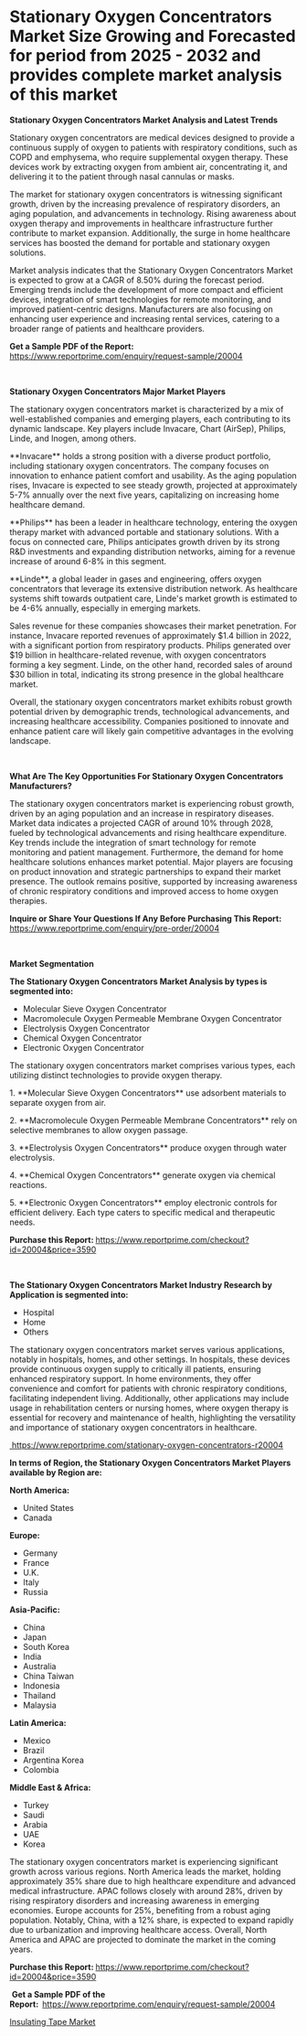 <p><h1>Stationary Oxygen Concentrators Market Size Growing and Forecasted for period from 2025 - 2032 and provides complete market analysis of this market</h1></p><p><strong>Stationary Oxygen Concentrators Market Analysis and Latest Trends</strong></p>
<p><p>Stationary oxygen concentrators are medical devices designed to provide a continuous supply of oxygen to patients with respiratory conditions, such as COPD and emphysema, who require supplemental oxygen therapy. These devices work by extracting oxygen from ambient air, concentrating it, and delivering it to the patient through nasal cannulas or masks. </p><p>The market for stationary oxygen concentrators is witnessing significant growth, driven by the increasing prevalence of respiratory disorders, an aging population, and advancements in technology. Rising awareness about oxygen therapy and improvements in healthcare infrastructure further contribute to market expansion. Additionally, the surge in home healthcare services has boosted the demand for portable and stationary oxygen solutions.</p><p>Market analysis indicates that the Stationary Oxygen Concentrators Market is expected to grow at a CAGR of 8.50% during the forecast period. Emerging trends include the development of more compact and efficient devices, integration of smart technologies for remote monitoring, and improved patient-centric designs. Manufacturers are also focusing on enhancing user experience and increasing rental services, catering to a broader range of patients and healthcare providers.</p></p>
<p><strong>Get a Sample PDF of the Report:&nbsp;</strong> <a href="https://www.reportprime.com/enquiry/request-sample/20004?utm_campaign=2461&utm_medium=2&utm_source=Github&utm_content=ia&utm_term=18032025&utm_id=stationary-oxygen-concentrators">https://www.reportprime.com/enquiry/request-sample/20004</a></p>
<p>&nbsp;</p>
<p><strong>Stationary Oxygen Concentrators Major Market Players</strong></p>
<p><p>The stationary oxygen concentrators market is characterized by a mix of well-established companies and emerging players, each contributing to its dynamic landscape. Key players include Invacare, Chart (AirSep), Philips, Linde, and Inogen, among others.</p><p>**Invacare** holds a strong position with a diverse product portfolio, including stationary oxygen concentrators. The company focuses on innovation to enhance patient comfort and usability. As the aging population rises, Invacare is expected to see steady growth, projected at approximately 5-7% annually over the next five years, capitalizing on increasing home healthcare demand.</p><p>**Philips** has been a leader in healthcare technology, entering the oxygen therapy market with advanced portable and stationary solutions. With a focus on connected care, Philips anticipates growth driven by its strong R&D investments and expanding distribution networks, aiming for a revenue increase of around 6-8% in this segment.</p><p>**Linde**, a global leader in gases and engineering, offers oxygen concentrators that leverage its extensive distribution network. As healthcare systems shift towards outpatient care, Linde's market growth is estimated to be 4-6% annually, especially in emerging markets.</p><p>Sales revenue for these companies showcases their market penetration. For instance, Invacare reported revenues of approximately $1.4 billion in 2022, with a significant portion from respiratory products. Philips generated over $19 billion in healthcare-related revenue, with oxygen concentrators forming a key segment. Linde, on the other hand, recorded sales of around $30 billion in total, indicating its strong presence in the global healthcare market.</p><p>Overall, the stationary oxygen concentrators market exhibits robust growth potential driven by demographic trends, technological advancements, and increasing healthcare accessibility. Companies positioned to innovate and enhance patient care will likely gain competitive advantages in the evolving landscape.</p></p>
<p>&nbsp;</p>
<p><strong>What Are The Key Opportunities For Stationary Oxygen Concentrators Manufacturers?</strong></p>
<p><p>The stationary oxygen concentrators market is experiencing robust growth, driven by an aging population and an increase in respiratory diseases. Market data indicates a projected CAGR of around 10% through 2028, fueled by technological advancements and rising healthcare expenditure. Key trends include the integration of smart technology for remote monitoring and patient management. Furthermore, the demand for home healthcare solutions enhances market potential. Major players are focusing on product innovation and strategic partnerships to expand their market presence. The outlook remains positive, supported by increasing awareness of chronic respiratory conditions and improved access to home oxygen therapies.</p></p>
<p><strong>Inquire or Share Your Questions If Any Before Purchasing This Report:</strong> <a href="https://www.reportprime.com/enquiry/pre-order/20004?utm_campaign=2461&utm_medium=2&utm_source=Github&utm_content=ia&utm_term=18032025&utm_id=stationary-oxygen-concentrators">https://www.reportprime.com/enquiry/pre-order/20004</a></p>
<p>&nbsp;</p>
<p><strong>Market Segmentation</strong></p>
<p><strong>The Stationary Oxygen Concentrators Market Analysis by types is segmented into:</strong></p>
<p><ul><li>Molecular Sieve Oxygen Concentrator</li><li>Macromolecule Oxygen Permeable Membrane Oxygen Concentrator</li><li>Electrolysis Oxygen Concentrator</li><li>Chemical Oxygen Concentrator</li><li>Electronic Oxygen Concentrator</li></ul></p>
<p><p>The stationary oxygen concentrators market comprises various types, each utilizing distinct technologies to provide oxygen therapy. </p><p>1. **Molecular Sieve Oxygen Concentrators** use adsorbent materials to separate oxygen from air. </p><p>2. **Macromolecule Oxygen Permeable Membrane Concentrators** rely on selective membranes to allow oxygen passage. </p><p>3. **Electrolysis Oxygen Concentrators** produce oxygen through water electrolysis. </p><p>4. **Chemical Oxygen Concentrators** generate oxygen via chemical reactions. </p><p>5. **Electronic Oxygen Concentrators** employ electronic controls for efficient delivery. Each type caters to specific medical and therapeutic needs.</p></p>
<p><strong>Purchase this Report:&nbsp;</strong><a href="https://www.reportprime.com/checkout?id=20004&price=3590&utm_campaign=2461&utm_medium=2&utm_source=Github&utm_content=ia&utm_term=18032025&utm_id=stationary-oxygen-concentrators">https://www.reportprime.com/checkout?id=20004&price=3590</a></p>
<p>&nbsp;</p>
<p><strong>The Stationary Oxygen Concentrators Market Industry Research by Application is segmented into:</strong></p>
<p><ul><li>Hospital</li><li>Home</li><li>Others</li></ul></p>
<p><p>The stationary oxygen concentrators market serves various applications, notably in hospitals, homes, and other settings. In hospitals, these devices provide continuous oxygen supply to critically ill patients, ensuring enhanced respiratory support. In home environments, they offer convenience and comfort for patients with chronic respiratory conditions, facilitating independent living. Additionally, other applications may include usage in rehabilitation centers or nursing homes, where oxygen therapy is essential for recovery and maintenance of health, highlighting the versatility and importance of stationary oxygen concentrators in healthcare.</p></p>
<p><a href="https://www.reportprime.com/stationary-oxygen-concentrators-r20004?utm_campaign=2461&utm_medium=2&utm_source=Github&utm_content=ia&utm_term=18032025&utm_id=stationary-oxygen-concentrators">&nbsp;https://www.reportprime.com/stationary-oxygen-concentrators-r20004</a></p>
<p><strong>In terms of Region, the Stationary Oxygen Concentrators Market Players available by Region are:</strong></p>
<p>
    <p> <strong> North America: </strong>
        <ul>
            <li>United States</li>
            <li>Canada</li>
        </ul>
        </p> 
    <p> <strong> Europe: </strong>
        <ul>
            <li>Germany</li>
            <li>France</li>
            <li>U.K.</li>
            <li>Italy</li>
            <li>Russia</li>
        </ul>
        </p> 
    <p> <strong> Asia-Pacific: </strong>
        <ul>
            <li>China</li>
            <li>Japan</li>
            <li>South Korea</li>
            <li>India</li>
            <li>Australia</li>
            <li>China Taiwan</li>
            <li>Indonesia</li>
            <li>Thailand</li>
            <li>Malaysia</li>
        </ul>
        </p> 
    <p> <strong> Latin America: </strong>
        <ul>
            <li>Mexico</li>
            <li>Brazil</li>
            <li>Argentina Korea</li>
            <li>Colombia</li>
        </ul>
        </p> 
    <p> <strong> Middle East & Africa: </strong>
        <ul>
            <li>Turkey</li>
            <li>Saudi</li>
            <li>Arabia</li>
            <li>UAE</li>
            <li>Korea</li>
        </ul>
    </p>
    </p>
<p><p>The stationary oxygen concentrators market is experiencing significant growth across various regions. North America leads the market, holding approximately 35% share due to high healthcare expenditure and advanced medical infrastructure. APAC follows closely with around 28%, driven by rising respiratory disorders and increasing awareness in emerging economies. Europe accounts for 25%, benefiting from a robust aging population. Notably, China, with a 12% share, is expected to expand rapidly due to urbanization and improving healthcare access. Overall, North America and APAC are projected to dominate the market in the coming years.</p></p>
<p><strong>Purchase this Report: </strong><a href="https://www.reportprime.com/checkout?id=20004&price=3590&utm_campaign=2461&utm_medium=2&utm_source=Github&utm_content=ia&utm_term=18032025&utm_id=stationary-oxygen-concentrators">https://www.reportprime.com/checkout?id=20004&price=3590</a></p>
<p>&nbsp;<strong>Get a Sample PDF of the Report:&nbsp;&nbsp;</strong><a href="https://www.reportprime.com/enquiry/request-sample/20004?utm_campaign=2461&utm_medium=2&utm_source=Github&utm_content=ia&utm_term=18032025&utm_id=stationary-oxygen-concentrators">https://www.reportprime.com/enquiry/request-sample/20004</a></p>
<p><strong></strong></p>
<p><p><a href="https://github.com/kbollin866/Market-Research-Report-List-1/blob/main/insulating-tape-market.md?utm_campaign=2461&utm_medium=2&utm_source=Github&utm_content=ia&utm_term=18032025&utm_id=stationary-oxygen-concentrators">Insulating Tape Market</a></p></p>